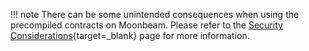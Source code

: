 !!! note
    There can be some unintended consequences when using the precompiled contracts on Moonbeam. Please refer to the [Security Considerations](/builders/get-started/eth-compare/security){target=_blank} page for more information.